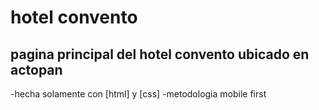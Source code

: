 # hotel convento
## pagina principal del hotel convento ubicado en actopan
-hecha solamente con [html] y [css] 
-metodologia mobile first
